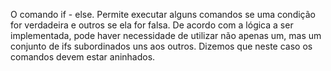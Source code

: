 O comando if - else. Permite executar alguns comandos se uma condição for verdadeira e outros se ela for falsa. De acordo com a lógica a ser implementada, pode haver necessidade de utilizar não apenas um, mas um conjunto de ifs subordinados uns aos outros. Dizemos que neste caso os comandos devem estar aninhados.
